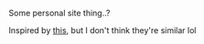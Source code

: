 Some personal site thing..?

Inspired by [this](https://www.rodrigotello.me/hellofuture/my-website-should-be-my-os), but I don't think they're similar lol
